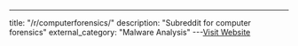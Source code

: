 ---
title: "/r/computerforensics/"
description: "Subreddit for computer forensics"
external_category: "Malware Analysis"
---[Visit Website](https://www.reddit.com/r/computerforensics/)

